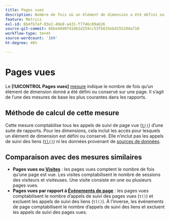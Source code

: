```yaml
---
title: Pages vues
description: Nombre de fois où un élément de dimension a été défini ou conservé dans Adobe Analytics.
feature: Metrics
exl-id: 6b4fb7af-03e2-49e8-a431-f7746c89a626
source-git-commit: 66be48d0f41061d259cc53fb835ebd155294a710
workflow-type: tm+mt
source-wordcount: '169'
ht-degree: 46%

---
```


# Pages vues

Le **[!UICONTROL Pages vues]** [mesure](overview.md) indique le nombre de fois qu’un élément de dimension donné a été défini ou conservé sur une page. Il s’agit de l’une des mesures de base les plus courantes dans les rapports.

## Méthode de calcul de cette mesure

Cette mesure comptabilise tous les appels de suivi de page vue ([`t()`](/help/implement/vars/functions/t-method.md)) d’une suite de rapports. Pour les dimensions, cela inclut les accès pour lesquels un élément de dimension est défini ou conservé. Elle n’inclut pas les appels de suivi des liens ([`tl()`](/help/implement/vars/functions/tl-method.md)) ni les données provenant de [sources de données](/help/import/data-sources/overview.md).

## Comparaison avec des mesures similaires

* **Pages vues ou [Visites](visits.md)** : les pages vues comptent le nombre de fois qu’une page est vue. Les visites comptabilisent le nombre de sessions des visiteurs et visiteuses. Une visite consiste en une ou plusieurs pages vues.
* **Pages vues par rapport à [Événements de page](page-events.md)** : les pages vues comptabilisent le nombre d’appels de suivi des pages vues (`t()`) et excluent les appels de suivi des liens (`tl()`). À l’inverse, les événements de page comptabilisent le nombre d’appels de suivi des liens et excluent les appels de suivi des pages vues.

